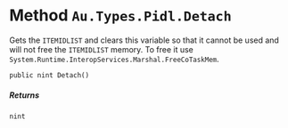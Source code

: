 # Method `Au.Types.Pidl.Detach`

Gets the `ITEMIDLIST` and clears this variable so that it cannot be used and will not free the `ITEMIDLIST` memory. To free it use `System.Runtime.InteropServices.Marshal.FreeCoTaskMem`.

```
public nint Detach()
```

##### Returns

`nint`